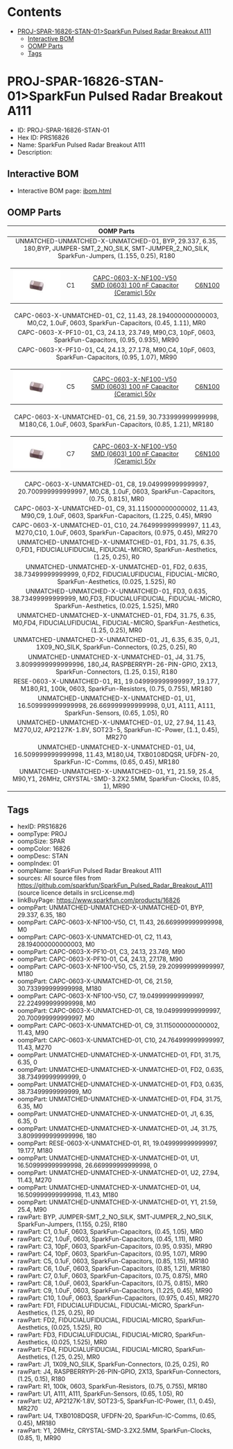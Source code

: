 



Contents
========

* [PROJ-SPAR-16826-STAN-01>SparkFun Pulsed Radar Breakout A111](#proj-spar-16826-stan-01sparkfun-pulsed-radar-breakout-a111)
	* [Interactive BOM](#interactive-bom)
	* [OOMP Parts](#oomp-parts)
	* [Tags](#tags)

# PROJ-SPAR-16826-STAN-01>SparkFun Pulsed Radar Breakout A111

- ID: PROJ-SPAR-16826-STAN-01
- Hex ID: PRS16826
- Name: SparkFun Pulsed Radar Breakout A111
- Description: 

## Interactive BOM

- Interactive BOM page: [ibom.html](kicad/bom/ibom.html)

## OOMP Parts
  

|OOMP Parts|
| :---: |
|UNMATCHED-UNMATCHED-X-UNMATCHED-01, BYP, 29.337, 6.35, 180,BYP, JUMPER-SMT_2_NO_SILK, SMT-JUMPER_2_NO_SILK, SparkFun-Jumpers, (1.155, 0.25), R180|
|<table><tr><td>![CAPC-0603-X-NF100-V50](https://raw.githubusercontent.com/oomlout/oomlout_OOMP_parts/main/CAPC-0603-X-NF100-V50/image_140.jpg)</td><td> C1</td><td>[CAPC-0603-X-NF100-V50<br>SMD (0603) 100 nF Capacitor (Ceramic) 50v](https://github.com/oomlout/oomlout_OOMP_parts/tree/main/CAPC-0603-X-NF100-V50/)</td><td>[C6N100](https://github.com/oomlout/oomlout_OOMP_parts/tree/main/CAPC-0603-X-NF100-V50/)</td></tr></table>|
|CAPC-0603-X-UNMATCHED-01, C2, 11.43, 28.194000000000003, M0,C2, 1.0uF, 0603, SparkFun-Capacitors, (0.45, 1.11), MR0|
|CAPC-0603-X-PF10-01, C3, 24.13, 23.749, M90,C3, 10pF, 0603, SparkFun-Capacitors, (0.95, 0.935), MR90|
|CAPC-0603-X-PF10-01, C4, 24.13, 27.178, M90,C4, 10pF, 0603, SparkFun-Capacitors, (0.95, 1.07), MR90|
|<table><tr><td>![CAPC-0603-X-NF100-V50](https://raw.githubusercontent.com/oomlout/oomlout_OOMP_parts/main/CAPC-0603-X-NF100-V50/image_140.jpg)</td><td> C5</td><td>[CAPC-0603-X-NF100-V50<br>SMD (0603) 100 nF Capacitor (Ceramic) 50v](https://github.com/oomlout/oomlout_OOMP_parts/tree/main/CAPC-0603-X-NF100-V50/)</td><td>[C6N100](https://github.com/oomlout/oomlout_OOMP_parts/tree/main/CAPC-0603-X-NF100-V50/)</td></tr></table>|
|CAPC-0603-X-UNMATCHED-01, C6, 21.59, 30.733999999999998, M180,C6, 1.0uF, 0603, SparkFun-Capacitors, (0.85, 1.21), MR180|
|<table><tr><td>![CAPC-0603-X-NF100-V50](https://raw.githubusercontent.com/oomlout/oomlout_OOMP_parts/main/CAPC-0603-X-NF100-V50/image_140.jpg)</td><td> C7</td><td>[CAPC-0603-X-NF100-V50<br>SMD (0603) 100 nF Capacitor (Ceramic) 50v](https://github.com/oomlout/oomlout_OOMP_parts/tree/main/CAPC-0603-X-NF100-V50/)</td><td>[C6N100](https://github.com/oomlout/oomlout_OOMP_parts/tree/main/CAPC-0603-X-NF100-V50/)</td></tr></table>|
|CAPC-0603-X-UNMATCHED-01, C8, 19.049999999999997, 20.700999999999997, M0,C8, 1.0uF, 0603, SparkFun-Capacitors, (0.75, 0.815), MR0|
|CAPC-0603-X-UNMATCHED-01, C9, 31.115000000000002, 11.43, M90,C9, 1.0uF, 0603, SparkFun-Capacitors, (1.225, 0.45), MR90|
|CAPC-0603-X-UNMATCHED-01, C10, 24.764999999999997, 11.43, M270,C10, 1.0uF, 0603, SparkFun-Capacitors, (0.975, 0.45), MR270|
|UNMATCHED-UNMATCHED-X-UNMATCHED-01, FD1, 31.75, 6.35, 0,FD1, FIDUCIALUFIDUCIAL, FIDUCIAL-MICRO, SparkFun-Aesthetics, (1.25, 0.25), R0|
|UNMATCHED-UNMATCHED-X-UNMATCHED-01, FD2, 0.635, 38.73499999999999, 0,FD2, FIDUCIALUFIDUCIAL, FIDUCIAL-MICRO, SparkFun-Aesthetics, (0.025, 1.525), R0|
|UNMATCHED-UNMATCHED-X-UNMATCHED-01, FD3, 0.635, 38.73499999999999, M0,FD3, FIDUCIALUFIDUCIAL, FIDUCIAL-MICRO, SparkFun-Aesthetics, (0.025, 1.525), MR0|
|UNMATCHED-UNMATCHED-X-UNMATCHED-01, FD4, 31.75, 6.35, M0,FD4, FIDUCIALUFIDUCIAL, FIDUCIAL-MICRO, SparkFun-Aesthetics, (1.25, 0.25), MR0|
|UNMATCHED-UNMATCHED-X-UNMATCHED-01, J1, 6.35, 6.35, 0,J1, 1X09_NO_SILK, SparkFun-Connectors, (0.25, 0.25), R0|
|UNMATCHED-UNMATCHED-X-UNMATCHED-01, J4, 31.75, 3.8099999999999996, 180,J4, RASPBERRYPI-26-PIN-GPIO, 2X13, SparkFun-Connectors, (1.25, 0.15), R180|
|RESE-0603-X-UNMATCHED-01, R1, 19.049999999999997, 19.177, M180,R1, 100k, 0603, SparkFun-Resistors, (0.75, 0.755), MR180|
|UNMATCHED-UNMATCHED-X-UNMATCHED-01, U1, 16.509999999999998, 26.669999999999998, 0,U1, A111, A111, SparkFun-Sensors, (0.65, 1.05), R0|
|UNMATCHED-UNMATCHED-X-UNMATCHED-01, U2, 27.94, 11.43, M270,U2, AP2127K-1.8V, SOT23-5, SparkFun-IC-Power, (1.1, 0.45), MR270|
|UNMATCHED-UNMATCHED-X-UNMATCHED-01, U4, 16.509999999999998, 11.43, M180,U4, TXB0108DQSR, UFDFN-20, SparkFun-IC-Comms, (0.65, 0.45), MR180|
|UNMATCHED-UNMATCHED-X-UNMATCHED-01, Y1, 21.59, 25.4, M90,Y1, 26MHz, CRYSTAL-SMD-3.2X2.5MM, SparkFun-Clocks, (0.85, 1), MR90|

## Tags

- hexID: PRS16826
- oompType: PROJ
- oompSize: SPAR
- oompColor: 16826
- oompDesc: STAN
- oompIndex: 01
- oompName: SparkFun Pulsed Radar Breakout A111
- sources: All source files from https://github.com/sparkfun/SparkFun_Pulsed_Radar_Breakout_A111 (source licence details in srcLicense.md)
- linkBuyPage: https://www.sparkfun.com/products/16826
- oompPart: UNMATCHED-UNMATCHED-X-UNMATCHED-01, BYP, 29.337, 6.35, 180
- oompPart: CAPC-0603-X-NF100-V50, C1, 11.43, 26.669999999999998, M0
- oompPart: CAPC-0603-X-UNMATCHED-01, C2, 11.43, 28.194000000000003, M0
- oompPart: CAPC-0603-X-PF10-01, C3, 24.13, 23.749, M90
- oompPart: CAPC-0603-X-PF10-01, C4, 24.13, 27.178, M90
- oompPart: CAPC-0603-X-NF100-V50, C5, 21.59, 29.209999999999997, M180
- oompPart: CAPC-0603-X-UNMATCHED-01, C6, 21.59, 30.733999999999998, M180
- oompPart: CAPC-0603-X-NF100-V50, C7, 19.049999999999997, 22.224999999999998, M0
- oompPart: CAPC-0603-X-UNMATCHED-01, C8, 19.049999999999997, 20.700999999999997, M0
- oompPart: CAPC-0603-X-UNMATCHED-01, C9, 31.115000000000002, 11.43, M90
- oompPart: CAPC-0603-X-UNMATCHED-01, C10, 24.764999999999997, 11.43, M270
- oompPart: UNMATCHED-UNMATCHED-X-UNMATCHED-01, FD1, 31.75, 6.35, 0
- oompPart: UNMATCHED-UNMATCHED-X-UNMATCHED-01, FD2, 0.635, 38.73499999999999, 0
- oompPart: UNMATCHED-UNMATCHED-X-UNMATCHED-01, FD3, 0.635, 38.73499999999999, M0
- oompPart: UNMATCHED-UNMATCHED-X-UNMATCHED-01, FD4, 31.75, 6.35, M0
- oompPart: UNMATCHED-UNMATCHED-X-UNMATCHED-01, J1, 6.35, 6.35, 0
- oompPart: UNMATCHED-UNMATCHED-X-UNMATCHED-01, J4, 31.75, 3.8099999999999996, 180
- oompPart: RESE-0603-X-UNMATCHED-01, R1, 19.049999999999997, 19.177, M180
- oompPart: UNMATCHED-UNMATCHED-X-UNMATCHED-01, U1, 16.509999999999998, 26.669999999999998, 0
- oompPart: UNMATCHED-UNMATCHED-X-UNMATCHED-01, U2, 27.94, 11.43, M270
- oompPart: UNMATCHED-UNMATCHED-X-UNMATCHED-01, U4, 16.509999999999998, 11.43, M180
- oompPart: UNMATCHED-UNMATCHED-X-UNMATCHED-01, Y1, 21.59, 25.4, M90
- rawPart: BYP, JUMPER-SMT_2_NO_SILK, SMT-JUMPER_2_NO_SILK, SparkFun-Jumpers, (1.155, 0.25), R180
- rawPart: C1, 0.1uF, 0603, SparkFun-Capacitors, (0.45, 1.05), MR0
- rawPart: C2, 1.0uF, 0603, SparkFun-Capacitors, (0.45, 1.11), MR0
- rawPart: C3, 10pF, 0603, SparkFun-Capacitors, (0.95, 0.935), MR90
- rawPart: C4, 10pF, 0603, SparkFun-Capacitors, (0.95, 1.07), MR90
- rawPart: C5, 0.1uF, 0603, SparkFun-Capacitors, (0.85, 1.15), MR180
- rawPart: C6, 1.0uF, 0603, SparkFun-Capacitors, (0.85, 1.21), MR180
- rawPart: C7, 0.1uF, 0603, SparkFun-Capacitors, (0.75, 0.875), MR0
- rawPart: C8, 1.0uF, 0603, SparkFun-Capacitors, (0.75, 0.815), MR0
- rawPart: C9, 1.0uF, 0603, SparkFun-Capacitors, (1.225, 0.45), MR90
- rawPart: C10, 1.0uF, 0603, SparkFun-Capacitors, (0.975, 0.45), MR270
- rawPart: FD1, FIDUCIALUFIDUCIAL, FIDUCIAL-MICRO, SparkFun-Aesthetics, (1.25, 0.25), R0
- rawPart: FD2, FIDUCIALUFIDUCIAL, FIDUCIAL-MICRO, SparkFun-Aesthetics, (0.025, 1.525), R0
- rawPart: FD3, FIDUCIALUFIDUCIAL, FIDUCIAL-MICRO, SparkFun-Aesthetics, (0.025, 1.525), MR0
- rawPart: FD4, FIDUCIALUFIDUCIAL, FIDUCIAL-MICRO, SparkFun-Aesthetics, (1.25, 0.25), MR0
- rawPart: J1, 1X09_NO_SILK, SparkFun-Connectors, (0.25, 0.25), R0
- rawPart: J4, RASPBERRYPI-26-PIN-GPIO, 2X13, SparkFun-Connectors, (1.25, 0.15), R180
- rawPart: R1, 100k, 0603, SparkFun-Resistors, (0.75, 0.755), MR180
- rawPart: U1, A111, A111, SparkFun-Sensors, (0.65, 1.05), R0
- rawPart: U2, AP2127K-1.8V, SOT23-5, SparkFun-IC-Power, (1.1, 0.45), MR270
- rawPart: U4, TXB0108DQSR, UFDFN-20, SparkFun-IC-Comms, (0.65, 0.45), MR180
- rawPart: Y1, 26MHz, CRYSTAL-SMD-3.2X2.5MM, SparkFun-Clocks, (0.85, 1), MR90
